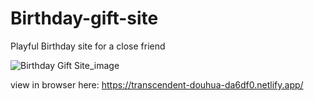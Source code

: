 # Birthday-gift-site
Playful Birthday site for a close friend

![Birthday Gift Site_image](https://user-images.githubusercontent.com/117697130/235381387-ee833652-9b53-48c3-807d-55361ff1e729.png)

view in browser here: https://transcendent-douhua-da6df0.netlify.app/
